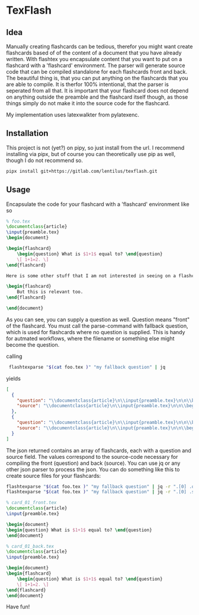 # TexFlash

## Idea
Manually creating flashcards can be tedious, therefor you might want create flashcards based of of the content of a document that you have already written. With flashtex you encapsulate content that you want to put on a flashcard with a 'flashcard' environment. The parser will generate source code that can be compiled standalone for each flashcards front and back. The beautiful thing is, that you can put anything on the flashcards that you are able to compile. It is therfor 100% intentional, that the parser is seperated from all that. It is important that your flashcard does not depend on anything outside the preamble and the flashcard itself though, as those things simply do not make it into the source code for the flashcard.

My implementation uses latexwalkter from pylatexenc.

## Installation
This project is not (yet?) on pipy, so just install from the url. I recommend installing via pipx, but of course you can theoretically use pip as well, though I do not recommend so.
```bash
pipx install git+https://gitlab.com/lentilus/texflash.git
```

## Usage
Encapsulate the code for your flashcard with a 'flashcard' environment like so

```latex
% foo.tex
\documentclass{article}
\input{preamble.tex}
\begin{document}

\begin{flashcard}
    \begin{question} What is $1+1$ equal to? \end{question}
    \[ 1+1=2. \]
\end{flashcard}

Here is some other stuff that I am not interested in seeing on a flashcard.

\begin{flashcard}
    But this is relevant too.
\end{flashcard}

\end{document}
```

As you can see, you can supply a question as well. Question means "front" of the flashcard. You must call the parse-command with fallback question, which is used for flashcards where no question is supplied. This is handy for autmated workflows, where the filename or something else might become the question.

calling
```bash
 flashtexparse "$(cat foo.tex )" "my fallback question" | jq
```
yields
```json
[
  {
    "question": "\\documentclass{article}\n\\input{preamble.tex}\n\n\\begin{document}\n\\begin{question} What is $1+1$ equal to? \\end{question}\n\\end{document}\n",
    "source": "\\documentclass{article}\n\\input{preamble.tex}\n\n\\begin{document}\n\\begin{flashcard}\n    \\begin{question} What is $1+1$ equal to? \\end{question}\n    \\[ 1+1=2. \\]\n\\end{flashcard}\n\\end{document}\n"
  },
  {
    "question": "\\documentclass{article}\n\\input{preamble.tex}\n\n\\begin{document}\nmy fallback question\n\\end{document}\n",
    "source": "\\documentclass{article}\n\\input{preamble.tex}\n\n\\begin{document}\n\\begin{flashcard}\n    But this is relevant too.\n\\end{flashcard}\n\\end{document}\n"
  }
]
```

The json returned contains an array of flashcards, each with a question and source field. The values correspond to the source-code necessary for compiling the front (question) and back (source). You can use jq or any other json parser to process the json. You can do something like this to create source files for your flashcards:


```bash
flashtexparse "$(cat foo.tex )" "my fallback question" | jq -r ".[0] .question" > card_01_front.tex
flashtexparse "$(cat foo.tex )" "my fallback question" | jq -r ".[0] .source" > card_01_back.tex
```

```latex
% card_01_front.tex
\documentclass{article}
\input{preamble.tex}

\begin{document}
\begin{question} What is $1+1$ equal to? \end{question}
\end{document}
```

```latex
% card_01_back.tex
\documentclass{article}
\input{preamble.tex}

\begin{document}
\begin{flashcard}
    \begin{question} What is $1+1$ equal to? \end{question}
    \[ 1+1=2. \]
\end{flashcard}
\end{document}
```

Have fun!

